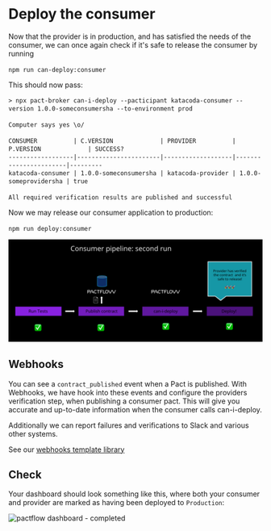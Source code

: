 # Deploy the consumer

Now that the provider is in production, and has satisfied the needs of the consumer, we can once again check if it's safe to release the consumer by running

`npm run can-deploy:consumer`

This should now pass:

```
> npx pact-broker can-i-deploy --pacticipant katacoda-consumer --version 1.0.0-someconsumersha --to-environment prod

Computer says yes \o/

CONSUMER          | C.VERSION             | PROVIDER          | P.VERSION             | SUCCESS?
------------------|-----------------------|-------------------|-----------------------|---------
katacoda-consumer | 1.0.0-someconsumersha | katacoda-provider | 1.0.0-someprovidersha | true

All required verification results are published and successful
```

Now we may release our consumer application to production:

`npm run deploy:consumer`

![second consumer pipeline run](./assets/consumer-run-2.png)

## Webhooks

You can see a `contract_published` event when a Pact is published. With Webhooks, we have hook into these events and configure the providers verification step, when publishing a consumer pact. This will give you accurate and up-to-date information when the consumer calls can-i-deploy.

Additionally we can report failures and verifications to Slack and various other systems.

See our [webhooks template library](https://docs.pact.io/pact_broker/webhooks/template_library)

## Check

Your dashboard should look something like this, where both your consumer and provider are marked as having been deployed to `Production`:

![pactflow dashboard - completed](./assets/pactflow-dashboard-complete.png)
